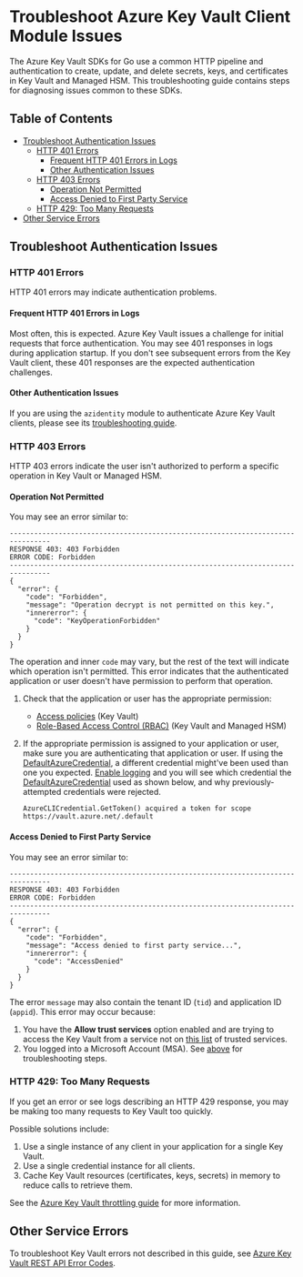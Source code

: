 # Troubleshoot Azure Key Vault Client Module Issues

The Azure Key Vault SDKs for Go use a common HTTP pipeline and authentication to create, update, and delete secrets,
keys, and certificates in Key Vault and Managed HSM. This troubleshooting guide contains steps for diagnosing issues
common to these SDKs.

## Table of Contents

* [Troubleshoot Authentication Issues](#troubleshooting-authentication-issues)
  * [HTTP 401 Errors](#http-401-errors)
    * [Frequent HTTP 401 Errors in Logs](#frequent-http-401-errors-in-logs)
    * [Other Authentication Issues](#other-authentication-issues)
  * [HTTP 403 Errors](#http-403-errors)
    * [Operation Not Permitted](#operation-not-permitted)
    * [Access Denied to First Party Service](#access-denied-to-first-party-service)
  * [HTTP 429: Too Many Requests](#http-429-too-many-requests)
* [Other Service Errors](#other-service-errors)

## Troubleshoot Authentication Issues

### HTTP 401 Errors

HTTP 401 errors may indicate authentication problems.

#### Frequent HTTP 401 Errors in Logs

Most often, this is expected. Azure Key Vault issues a challenge for initial requests that force authentication. You
may see 401 responses in logs during application startup. If you don't see subsequent errors from the Key Vault client,
these 401 responses are the expected authentication challenges.

#### Other Authentication Issues

If you are using the `azidentity` module to authenticate Azure Key Vault clients, please see its
[troubleshooting guide](https://github.com/Azure/azure-sdk-for-go/blob/main/sdk/azidentity/TROUBLESHOOTING.md).

### HTTP 403 Errors

HTTP 403 errors indicate the user isn't authorized to perform a specific operation in Key Vault or Managed HSM.

#### Operation Not Permitted

You may see an error similar to:

```text
--------------------------------------------------------------------------------
RESPONSE 403: 403 Forbidden
ERROR CODE: Forbidden
--------------------------------------------------------------------------------
{
  "error": {
    "code": "Forbidden",
    "message": "Operation decrypt is not permitted on this key.",
    "innererror": {
      "code": "KeyOperationForbidden"
    }
  }
}
```

The operation and inner `code` may vary, but the rest of the text will indicate which operation isn't permitted.
This error indicates that the authenticated application or user doesn't have permission to perform that operation.

1. Check that the application or user has the appropriate permission:
   * [Access policies](https://learn.microsoft.com/azure/key-vault/general/assign-access-policy) (Key Vault)
   * [Role-Based Access Control (RBAC)](https://learn.microsoft.com/azure/key-vault/general/rbac-guide) (Key Vault and Managed HSM)
2. If the appropriate permission is assigned to your application or user, make sure you are authenticating that application or user.
   If using the [DefaultAzureCredential], a different credential might've been used than one you expected.
   [Enable logging](https://github.com/Azure/azure-sdk-for-go/blob/main/sdk/azidentity/README.md#logging)
   and you will see which credential the [DefaultAzureCredential] used as shown below, and why previously-attempted credentials
   were rejected.

   ```text
   AzureCLICredential.GetToken() acquired a token for scope https://vault.azure.net/.default
   ```

#### Access Denied to First Party Service

You may see an error similar to:

```text
--------------------------------------------------------------------------------
RESPONSE 403: 403 Forbidden
ERROR CODE: Forbidden
--------------------------------------------------------------------------------
{
  "error": {
    "code": "Forbidden",
    "message": "Access denied to first party service...",
    "innererror": {
      "code": "AccessDenied"
    }
  }
}
```

The error `message` may also contain the tenant ID (`tid`) and application ID (`appid`). This error may occur because:

1. You have the **Allow trust services** option enabled and are trying to access the Key Vault from a service not on
   [this list](https://learn.microsoft.com/azure/key-vault/general/overview-vnet-service-endpoints#trusted-services) of
   trusted services.
2. You logged into a Microsoft Account (MSA). See [above](#operation-not-permitted) for troubleshooting steps.

### HTTP 429: Too Many Requests

If you get an error or see logs describing an HTTP 429 response, you may be making too many requests to Key Vault too quickly.

Possible solutions include:

1. Use a single instance of any client in your application for a single Key Vault.
2. Use a single credential instance for all clients.
3. Cache Key Vault resources (certificates, keys, secrets) in memory to reduce calls to retrieve them.

See the [Azure Key Vault throttling guide](https://learn.microsoft.com/azure/key-vault/general/overview-throttling)
for more information.

## Other Service Errors

To troubleshoot Key Vault errors not described in this guide,
see [Azure Key Vault REST API Error Codes](https://learn.microsoft.com/azure/key-vault/general/rest-error-codes).

[DefaultAzureCredential]: https://github.com/Azure/azure-sdk-for-go/blob/main/sdk/azidentity/README.md#defaultazurecredential

